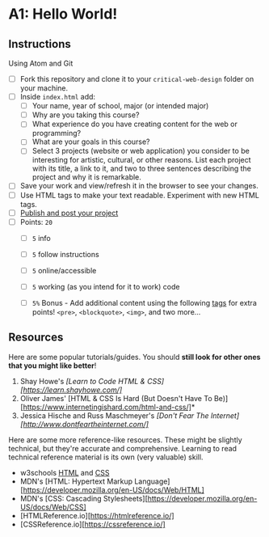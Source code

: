 # A1: Hello World!


## Instructions

Using Atom and Git

- [ ] Fork this repository and clone it to your `critical-web-design` folder on your machine.
- [ ] Inside `index.html` add:
  - [ ] Your name, year of school, major (or intended major)
  - [ ] Why are you taking this course?
  - [ ] What experience do you have creating content for the web or programming?
  - [ ] What are your goals in this course?
  - [ ] Select 3 projects (website or web application) you consider to be interesting for artistic, cultural, or other reasons. List each project with its title, a link to it, and two to three sentences describing the project and why it is remarkable.
- [ ] Save your work and view/refresh it in the browser to see your changes.
- [ ] Use HTML tags to make your text readable. Experiment with new HTML tags.
- [ ] [Publish and post your project](https://docs.google.com/document/d/17U_zmzM_eML_qkG0PaOdDRcEk3YEmbiQ1TyNnbAM08k/edit)
- [ ] Points: `20`
  - [ ] `5` info
  - [ ] `5` follow instructions
  - [ ] `5` online/accessible
  - [ ] `5` working (as you intend for it to work) code
  - [ ] `5%` Bonus - Add additional content using the following [tags](https://www.w3schools.com/tags/default.asp) for extra points! `<pre>`, `<blockquote>`, `<img>`, and two more…



## Resources

Here are some popular tutorials/guides. You should **still look for other ones that you might like better**!

1. Shay Howe's *[Learn to Code HTML & CSS][https://learn.shayhowe.com/]*
1. Oliver James' [HTML & CSS Is Hard (But Doesn't Have To Be)][https://www.internetingishard.com/html-and-css/]*
1. Jessica Hische and Russ Maschmeyer's *[Don't Fear The Internet][http://www.dontfeartheinternet.com/]*

Here are some more reference-like resources. These might be slightly technical, but they're accurate and comprehensive. Learning to read technical reference material is its own (very valuable) skill.

- w3schools [HTML](https://www.w3schools.com/html/) and [CSS](https://www.w3schools.com/css/)
- MDN's [HTML: Hypertext Markup Language][https://developer.mozilla.org/en-US/docs/Web/HTML]
- MDN's [CSS: Cascading Stylesheets][https://developer.mozilla.org/en-US/docs/Web/CSS]
- [HTMLReference.io][https://htmlreference.io/]
- [CSSReference.io][https://cssreference.io/]

